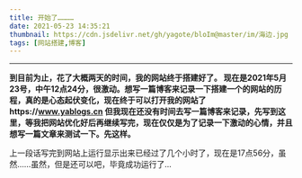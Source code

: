 ```yaml
---
title: 开始了…………
date: 2021-05-23 14:35:21
thumbnail: https://cdn.jsdelivr.net/gh/yagote/bloIm@master/im/海边.jpg
tags: [网站搭建,博客]
---
```

---
<!--more--> 
**到目前为止，花了大概两天的时间，我的网站终于搭建好了。 现在是2021年5月23号，中午12点24分，很激动。想写一篇博客来记录一下搭建一个的网站的历程，真的是心态起伏变化，现在终于可以打开我的网站了https://www.yablogs.cn 但我现在还没有时间去写一篇博客来记录，先写到这里，等我把网站优化好后再继续写完，现在仅仅是为了记录一下激动的心情，并且想写一篇文章来测试一下。先这样。**

上一段话写完到网站上运行显示出来已经过了几个小时了，现在是17点56分，虽然……虽然，但是还可以吧，毕竟成功运行了…